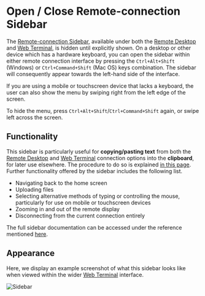 # Open / Close Remote-connection Sidebar

The [Remote-connection Sidebar](../overview.md#[remote-desktop](remote-desktop.md)), available under both the [Remote Desktop](open-desktop.md) and [Web Terminal](open-terminal.md), is hidden until explicitly shown. On a desktop or other device which has a hardware keyboard, you can open the sidebar within either remote connection interface by pressing the `Ctrl+Alt+Shift` (Windows) or `Ctrl+Command+Shift` (Mac OS) keys combination. The sidebar will consequently appear towards the left-hand side of the interface. 

If you are using a mobile or touchscreen device that lacks a keyboard, the user can also show the menu by swiping right from the left edge of the screen.
 
To hide the menu, press `Ctrl+Alt+Shift`/`Ctrl+Command+Shift` again, or swipe left across the screen. 

## Functionality

This sidebar is particularly useful for **copying/pasting text** from both the [Remote Desktop](open-desktop.md) and [Web Terminal](open-terminal.md) connection options into the **clipboard**, for later use elsewhere. The procedure to do so is explained [in this page](copy-paste.md). Further functionality offered by the sidebar includes the following list.

* Navigating back to the home screen
* Uploading files
* Selecting alternative methods of typing or controlling the mouse, particularly for use on mobile or touchscreen devices
* Zooming in and out of the remote display
* Disconnecting from the current connection entirely 

The full sidebar documentation can be accessed under the reference mentioned [here](../overview.md#wt-and-rd-implementation).

## Appearance

Here, we display an example screenshot of what this sidebar looks like when viewed within the wider [Web Terminal](../web-terminal.md) interface.

![Sidebar](/images/remote-connection/guacamole-sidebar.png "Sidebar")
